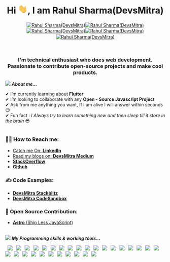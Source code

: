 <h1 align="center">Hi <img src="https://raw.githubusercontent.com/ABSphreak/ABSphreak/master/gifs/Hi.gif" width="30px">, I am Rahul Sharma(DevsMitra) </h1>
<p align="center">
<a href="https://www.linkedin.com/in/rahul-sharma-18b8b374" target="blank"><img align="center" src="https://www.vectorlogo.zone/logos/linkedin/linkedin-ar21.svg" alt="Rahul Sharma(DevsMitra)" height="50"  /></a><a href="https://stackoverflow.com/users/8879527/rahul-sharma?tab=profile" target="blank"><img align="center" src="https://www.vectorlogo.zone/logos/stackoverflow/stackoverflow-ar21.svg" alt="Rahul Sharma(DevsMitra)" height="50" /></a><a href="https://devsmitra.medium.com/" target="blank"><img align="center" src="https://www.vectorlogo.zone/logos/medium/medium-ar21.svg" alt="Rahul Sharma(DevsMitra)" height="50" /></a><a href="https://stackblitz.com/@devsmitra" target="blank"><img align="center" src="https://developer.stackblitz.com/img/logo.svg" alt="Rahul Sharma(DevsMitra)" height="30" /></a> <a href="https://codesandbox.io/u/DevsMitra" height="50" target="blank"><img align="center" src="https://encrypted-tbn0.gstatic.com/images?q=tbn:ANd9GcQhHNYp4KGM7yQ8SLGOuUPuZ4b9nVZiEjNy1gbwNj0Q1P8eMmJlDioD6K2ihRhPEO1zgls&usqp=CAU" alt="Rahul Sharma(DevsMitra)" height="40" /></a>
</p><br>

<h3 align="center">I'm technical enthusiast who does web development. Passionate to contribute open-source projects and make cool products.</h3>

<img src="https://media.giphy.com/media/iY8CRBdQXODJSCERIr/giphy.gif" width="30px">&nbsp;**_About me..._**

✔ I’m currently learning about **Flutter** <br>
✔ I’m looking to collaborate with any **Open - Source Javascript Project**<br>
✔ Ask from me anything you want, If I am alive I will answer within seconds 😉<br>
✔ Fun fact : _I Always try to learn something new and then sleep till it store in the brain_ 😎<br><br>

<h3>🤙🏻 How to Reach me: </h3>

- [Catch me On: **LinkedIn**](https://www.linkedin.com/in/rahul-sharma-18b8b374)
- [Read my blogs on: **DevsMitra Medium**](https://devsmitra.github.io/devsmitra)
- [**StackOverflow**](https://stackoverflow.com/users/8879527/rahul-sharma?tab=profile)
- [**Github**](https://github.com/devsmitra)
  <br>

<h3>✍️ Code Examples: </h3>

- [**DevsMitra Stackblitz**](https://stackblitz.com/@devsmitra)
- [**DevsMitra CodeSandbox**](https://codesandbox.io/u/DevsMitra)
  <br>

<h3>🔭 Open Source Contribution: </h3>

- [**Astro** (Ship Less JavaScript)](https://github.com/snowpackjs/astro)
  <br><br>

<img src="https://media.giphy.com/media/iY8CRBdQXODJSCERIr/giphy.gif" width="30px">&nbsp;**_My Programming skills & working tools..._**

<p align="left">
  <code> <img height="50" src="https://www.vectorlogo.zone/logos/javascript/javascript-ar21.svg"></code> 
  <code> <img height="50" src="https://www.vectorlogo.zone/logos/reactjs/reactjs-ar21.svg"></code> 
  <code> <img height="50" src="https://www.vectorlogo.zone/logos/nodejs/nodejs-ar21.svg"></code> 
  <code> <img height="50" src="https://www.vectorlogo.zone/logos/expressjs/expressjs-ar21.svg"></code> 
  <code> <img height="50" src="https://www.vectorlogo.zone/logos/angular/angular-ar21.svg"></code> 
  <code> <img height="50" src="https://www.vectorlogo.zone/logos/flutterio/flutterio-ar21.svg"></code> 
  <code> <img height="50" src="https://www.vectorlogo.zone/logos/typescriptlang/typescriptlang-ar21.svg"></code> 
  <code> <img height="50" src="https://www.vectorlogo.zone/logos/netlifyapp_watercss/netlifyapp_watercss-ar21.svg"></code> 
  <code> <img height="50" src="https://www.vectorlogo.zone/logos/w3_html5/w3_html5-ar21.svg"></code> 
  <code> <img height="50" src="https://www.vectorlogo.zone/logos/flutterio/flutterio-ar21.svg"></code> 
  <code> <img height="50" src="https://www.vectorlogo.zone/logos/json/json-ar21.svg"></code> 
  <code> <img height="50" src="https://www.vectorlogo.zone/logos/graphql/graphql-ar21.svg"></code> 
  <code> <img height="50" src="https://www.vectorlogo.zone/logos/git-scm/git-scm-ar21.svg"></code> 
  <code> <img height="50" src="https://www.vectorlogo.zone/logos/bitbucket/bitbucket-ar21.svg"></code> 
  <code> <img height="50" src="https://www.vectorlogo.zone/logos/atlassian_jira/atlassian_jira-ar21.svg"></code> 
  <code> <img height="50" src="https://www.vectorlogo.zone/logos/npmjs/npmjs-ar21.svg"></code> 
  <code> <img height="50" src="https://www.vectorlogo.zone/logos/firebase/firebase-ar21.svg"></code> 
  <code> <img height="50" src="https://www.vectorlogo.zone/logos/arangodb/arangodb-ar21.svg"></code> 
  <code> <img height="50" src="https://www.vectorlogo.zone/logos/mysql/mysql-ar21.svg"></code> 
  <code> <img height="50" src="https://www.vectorlogo.zone/logos/mongodb/mongodb-ar21.svg"></code> 
  <code> <img height="50" src="https://www.vectorlogo.zone/logos/redis/redis-ar21.svg"></code> 
  <code> <img height="50" src="https://www.vectorlogo.zone/logos/heroku/heroku-ar21.svg"></code> 
  <code> <img height="50" src="https://www.vectorlogo.zone/logos/visualstudio_code/visualstudio_code-ar21.svg"></code> 
  <code> <img height="50" src="https://www.vectorlogo.zone/logos/eslint/eslint-ar21.svg"></code> 
  <code> <img height="50" src="https://www.vectorlogo.zone/logos/amazon_aws/amazon_aws-ar21.svg"></code> 
  <code> <img height="50" src="https://www.vectorlogo.zone/logos/nginx/nginx-ar21.svg"></code> 
  <code> <img height="50" src="https://www.vectorlogo.zone/logos/mochajs/mochajs-ar21.svg"></code> 
  <code> <img height="50" src="https://www.vectorlogo.zone/logos/chaijs/chaijs-ar21.svg"></code> 
  <code> <img height="50" src="https://www.vectorlogo.zone/logos/socketio/socketio-ar21.svg"></code> 
</p>
